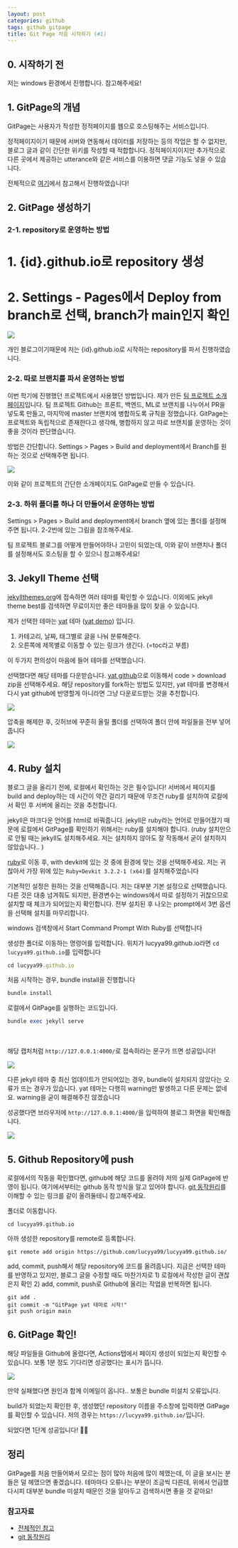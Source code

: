 ```yaml
---
layout: post
categories: github
tags: github gitpage
title: Git Page 처음 시작하기 (#1)
---
```


## 0. 시작하기 전
저는 windows 환경에서 진행합니다. 참고해주세요!

## 1. GitPage의 개념
GitPage는 사용자가 작성한 정적페이지를 웹으로 호스팅해주는 서비스입니다.

정적페이지이기 때문에 서버와 연동해서 데이터를 저장하는 등의 작업은 할 수 없지만, 블로그 글과 같이 간단한 위키를 작성할 때 적합합니다.
정적페이지이지만 추가적으로 다른 곳에서 제공하는 utterance와 같은 서비스를 이용하면 댓글 기능도 넣을 수 있습니다.

전체적으로 [여기](https://wlqmffl0102.github.io/posts/Making-Git-blogs-for-beginners-2/)에서 참고해서 진행하였습니다!

## 2. GitPage 생성하기

### 2-1. repository로 운영하는 방법
# 1. {id}.github.io로 repository 생성
# 2. Settings - Pages에서 Deploy from branch로 선택, branch가 main인지 확인

<img src="https://github.com/lucyya99/lucyya99.github.io/assets/80736490/fe3fa79c-2362-4ceb-b618-c50afb67139e">

개인 블로그이기때문에 저는 {id}.github.io로 시작하는 repository를 파서 진행하였습니다.

### 2-2. 따로 브랜치를 파서 운영하는 방법
이번 학기에 진행했던 프로젝트에서 사용했던 방법입니다. 제가 만든 [팀 프로젝트 소개페이지](https://kookmin-sw.github.io/capstone-2023-08/)입니다. 팀 프로젝트 Github는 프론트, 백엔드, ML로 브랜치를 나누어서 PR을 넣도록 만들고, 마지막에 master 브랜치에 병합하도록 규칙을 정했습니다. GitPage는 프로젝트와 독립적으로 존재한다고 생각해, 병합하지 않고 따로 브랜치를 운영하는 것이 좋을 것이라 판단했습니다.

방법은 간단합니다. Settings > Pages > Build and deployment에서 Branch를 원하는 것으로 선택해주면 됩니다.

<img src="https://github.com/lucyya99/lucyya99.github.io/assets/80736490/ab1006ee-5b05-4bc9-b691-4e9141910d72">

이와 같이 프로젝트의 간단한 소개페이지도 GitPage로 만들 수 있습니다.

### 2-3. 하위 폴더를 하나 더 만들어서 운영하는 방법
Settings > Pages > Build and deployment에서 branch 옆에 있는 폴더를 설정해주면 됩니다. 2-2번에 있는 그림을 참조해주세요.

팀 프로젝트 블로그를 어떻게 만들어야하나 고민이 되었는데, 이와 같이 브랜치나 폴더를 설정해서도 호스팅을 할 수 있으니 참고해주세요!

## 3. Jekyll Theme 선택
[jekyllthemes.org](http://jekyllthemes.org/)에 접속하면 여러 테마를 확인할 수 있습니다. 이외에도 jekyll theme best를 검색하면 무료이지만 좋은 테마들을 많이 찾을 수 있습니다.

제가 선택한 테마는 [yat](https://github.com/jeffreytse/jekyll-theme-yat) 테마 ([yat demo](https://jamstackthemes.dev/demo/theme/jekyll-theme-yat/)) 입니다.
1. 카테고리, 날짜, 태그별로 글을 나눠 분류해준다.
2. 오른쪽에 제목별로 이동할 수 있는 링크가 생긴다. (=toc라고 부름)

이 두가지 편의성이 마음에 들어 테마를 선택했습니다.

선택했다면 해당 테마를 다운받습니다. [yat github](https://github.com/jeffreytse/jekyll-theme-yat)으로 이동해서 code > download zip을 선택해주세요. 해당 repository를 fork하는 방법도 있지만, yat 테마를 변경해서 다시 yat github에 반영할게 아니라면 그냥 다운로드받는 것을 추천합니다.

<img src="https://github.com/lucyya99/lucyya99.github.io/assets/80736490/b538ca84-9a76-47ce-bec5-b20a56757878">

압축을 해제한 후, 깃허브에 꾸준히 올릴 폴더를 선택하여 폴더 안에 파일들을 전부 넣어줍니다

<img src="https://github.com/lucyya99/lucyya99.github.io/assets/80736490/25368431-3644-4bd6-84b3-5fed72169de3">

## 4. Ruby 설치

블로그 글을 올리기 전에, 로컬에서 확인하는 것은 필수입니다! 서버에서 페이지를 build and deploy하는 데 시간이 약간 걸리기 때문에 무조건 ruby를 설치하여 로컬에서 확인 후 서버에 올리는 것을 추천합니다. 

jekyll은 마크다운 언어를 html로 바꿔줍니다. jekyll은 ruby라는 언어로 만들어졌기 때문에 로컬에서 GitPage를 확인하기 위해서는 ruby를 설치해야 합니다. (ruby 설치만으로 안될 때는 jekyll도 설치해주세요. 저는 설치하지 않아도 잘 작동해서 굳이 설치하지 않았습니다.. )

[ruby](https://rubyinstaller.org/downloads/)로 이동 후, with devkit에 있는 것 중에 환경에 맞는 것을 선택해주세요. 저는 귀찮아서 가장 위에 있는 `Ruby+Devkit 3.2.2-1 (x64)`를 설치해주었습니다

기본적인 설정은 원하는 것을 선택해줍니다. 저는 대부분 기본 설정으로 선택했습니다. 다른 것은 대충 넘겨줘도 되지만, 환경변수는 windows에서 따로 설정하기 귀찮으므로 설치할 때 체크가 되어있는지 확인합니다. 전부 설치된 후 나오는 prompt에서 3번 옵션을 선택해 설치를 마무리합니다.

windows 검색창에서 Start Command Prompt With Ruby를 선택합니다

생성한 폴더로 이동하는 명령어를 입력합니다. 위치가 lucyya99.github.io라면 `cd lucyya99.github.io`를 입력합니다
```ruby
cd lucyya99.github.io
```

처음 시작하는 경우, bundle install을 진행합니다
```ruby
bundle install
```

로컬에서 GitPage를 실행하는 코드입니다.
```ruby
bundle exec jekyll serve
```
<br><br>
해당 캡처처럼 `http://127.0.0.1:4000/`로 접속하라는 문구가 뜨면 성공입니다!

<img src="https://github.com/lucyya99/lucyya99.github.io/assets/80736490/34b8d914-df06-4965-b62a-57deaedc0004">

다른 jekyll 테마 중 최신 업데이트가 안되어있는 경우, bundle이 설치되지 않았다는 오류가 뜨는 경우가 있습니다. yat 테마는 다행히 warning만 발생하고 다른 문제는 없네요. warning을 굳이 해결해주진 않겠습니다

성공했다면 브라우저에 `http://127.0.0.1:4000/`을 입력하여 블로그 화면을 확인해줍니다.

<img src="https://github.com/lucyya99/lucyya99.github.io/assets/80736490/1d9b127e-1d93-479d-850e-76f53fb18f77">

## 5. Github Repository에 push
로컬에서의 작동을 확인했다면, github에 해당 코드를 올려야 저의 실제 GitPage에 반영이 됩니다. 여기에서부터는 github 동작 방식을 알고 있어야 합니다. [git 동작원리](https://jow1025.tistory.com/344)를 이해할 수 있는 링크를 같이 올려둘테니 참고해주세요.

폴더로 이동합니다.
```git
cd lucyya99.github.io
```

아까 생성한 repository를 remote로 등록합니다.
```git
git remote add origin https://github.com/lucyya99/lucyya99.github.io/
```

add, commit, push해서 해당 repository에 코드를 올려줍니다. 지금은 선택한 테마를 반영하고 있지만, 블로그 글을 수정할 때도 마찬가지로 1) 로컬에서 작성한 글이 괜찮은지 확인 2) add, commit, push로 Github에 올리는 작업을 반복하면 됩니다. 
```git
git add .
git commit -m "GitPage yat 테마로 시작!"
git push origin main
```

## 6. GitPage 확인!

해당 파일들을 Github에 올렸다면, Actions탭에서 페이지 생성이 되었는지 확인할 수 있습니다. 보통 1분 정도 기다리면 성공했다는 표시가 뜹니다. 

<img src="https://github.com/lucyya99/lucyya99.github.io/assets/80736490/13f6d6dd-cc15-4ff1-9d6c-bec756da3baa">

만약 실패했다면 원인과 함께 이메일이 옵니다.. 보통은 bundle 미설치 오류입니다.

build가 되었는지 확인한 후, 생성했던 repository 이름을 주소창에 입력하면 GitPage를 확인할 수 있습니다. 저의 경우는 `https://lucyya99.github.io/`입니다.

되었다면 1단계 성공입니다! 👏👏

## 정리
GitPage를 처음 만들어봐서 모르는 점이 많아 처음에 많이 헤맸는데, 이 글을 보시는 분들은 덜 헤맸으면 좋겠습니다. 테마마다 오류나는 부분이 조금씩 다른데, 위에서 언급했다시피 대부분 bundle 미설치 때문인 것을 알아두고 검색하시면 좋을 것 같아요!

### 참고자료
- [전체적인 참고](https://wlqmffl0102.github.io/posts/Making-Git-blogs-for-beginners-2/)
- [git 동작원리](https://jow1025.tistory.com/344)